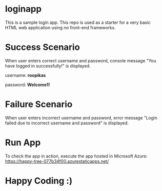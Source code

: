# loginapp
This is a sample login app. This repo is used as a starter for a very basic HTML web application using no front-end frameworks. 

# Success Scenario

When user enters correct username and password, console message "You have logged in successfully!" is displayed.

username: **roopikas** 


password: **Welcome1!**

# Failure Scenario

When user enters incorrect username and password, error message "Login failed due to incorrect username and password" is displayed.

# Run App

To check the app in action, execute the app hosted in Microsoft Azure: https://happy-tree-077b34f00.azurestaticapps.net/

# Happy Coding :)
